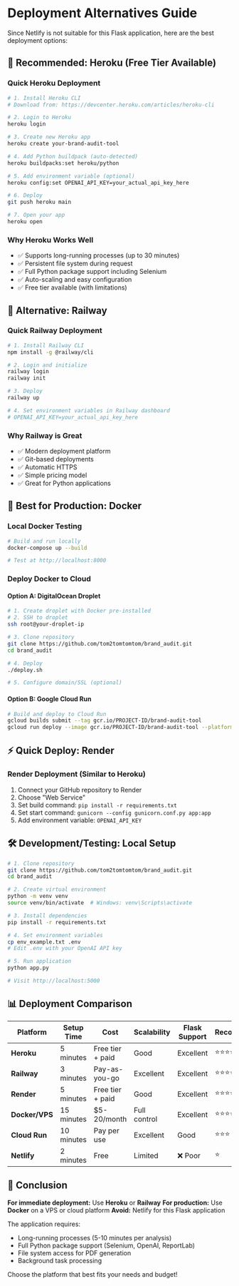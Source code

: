 # Deployment Alternatives Guide

Since Netlify is not suitable for this Flask application, here are the best deployment options:

## 🚀 Recommended: Heroku (Free Tier Available)

### Quick Heroku Deployment

```bash
# 1. Install Heroku CLI
# Download from: https://devcenter.heroku.com/articles/heroku-cli

# 2. Login to Heroku
heroku login

# 3. Create new Heroku app
heroku create your-brand-audit-tool

# 4. Add Python buildpack (auto-detected)
heroku buildpacks:set heroku/python

# 5. Add environment variable (optional)
heroku config:set OPENAI_API_KEY=your_actual_api_key_here

# 6. Deploy
git push heroku main

# 7. Open your app
heroku open
```

### Why Heroku Works Well
- ✅ Supports long-running processes (up to 30 minutes)
- ✅ Persistent file system during request
- ✅ Full Python package support including Selenium
- ✅ Auto-scaling and easy configuration
- ✅ Free tier available (with limitations)

## 🚆 Alternative: Railway

### Quick Railway Deployment

```bash
# 1. Install Railway CLI
npm install -g @railway/cli

# 2. Login and initialize
railway login
railway init

# 3. Deploy
railway up

# 4. Set environment variables in Railway dashboard
# OPENAI_API_KEY=your_actual_api_key_here
```

### Why Railway is Great
- ✅ Modern deployment platform
- ✅ Git-based deployments
- ✅ Automatic HTTPS
- ✅ Simple pricing model
- ✅ Great for Python applications

## 🐳 Best for Production: Docker

### Local Docker Testing
```bash
# Build and run locally
docker-compose up --build

# Test at http://localhost:8000
```

### Deploy Docker to Cloud

#### Option A: DigitalOcean Droplet
```bash
# 1. Create droplet with Docker pre-installed
# 2. SSH to droplet
ssh root@your-droplet-ip

# 3. Clone repository
git clone https://github.com/tom2tomtomtom/brand_audit.git
cd brand_audit

# 4. Deploy
./deploy.sh

# 5. Configure domain/SSL (optional)
```

#### Option B: Google Cloud Run
```bash
# Build and deploy to Cloud Run
gcloud builds submit --tag gcr.io/PROJECT-ID/brand-audit-tool
gcloud run deploy --image gcr.io/PROJECT-ID/brand-audit-tool --platform managed
```

## ⚡ Quick Deploy: Render

### Render Deployment (Similar to Heroku)

1. Connect your GitHub repository to Render
2. Choose "Web Service"
3. Set build command: `pip install -r requirements.txt`
4. Set start command: `gunicorn --config gunicorn.conf.py app:app`
5. Add environment variable: `OPENAI_API_KEY`

## 🛠️ Development/Testing: Local Setup

```bash
# 1. Clone repository
git clone https://github.com/tom2tomtomtom/brand_audit.git
cd brand_audit

# 2. Create virtual environment
python -m venv venv
source venv/bin/activate  # Windows: venv\Scripts\activate

# 3. Install dependencies
pip install -r requirements.txt

# 4. Set environment variables
cp env_example.txt .env
# Edit .env with your OpenAI API key

# 5. Run application
python app.py

# Visit http://localhost:5000
```

## 📊 Deployment Comparison

| Platform | Setup Time | Cost | Scalability | Flask Support | Recommended |
|----------|------------|------|-------------|---------------|-------------|
| **Heroku** | 5 minutes | Free tier + paid | Good | Excellent | ⭐⭐⭐⭐⭐ |
| **Railway** | 3 minutes | Pay-as-you-go | Excellent | Excellent | ⭐⭐⭐⭐⭐ |
| **Render** | 5 minutes | Free tier + paid | Good | Excellent | ⭐⭐⭐⭐ |
| **Docker/VPS** | 15 minutes | $5-20/month | Full control | Excellent | ⭐⭐⭐⭐ |
| **Cloud Run** | 10 minutes | Pay per use | Excellent | Good | ⭐⭐⭐ |
| **Netlify** | 2 minutes | Free | Limited | ❌ Poor | ⭐ |

## 🎯 Conclusion

**For immediate deployment:** Use **Heroku** or **Railway**
**For production:** Use **Docker** on a VPS or cloud platform
**Avoid:** Netlify for this Flask application

The application requires:
- Long-running processes (5-10 minutes per analysis)
- Full Python package support (Selenium, OpenAI, ReportLab)
- File system access for PDF generation
- Background task processing

Choose the platform that best fits your needs and budget!